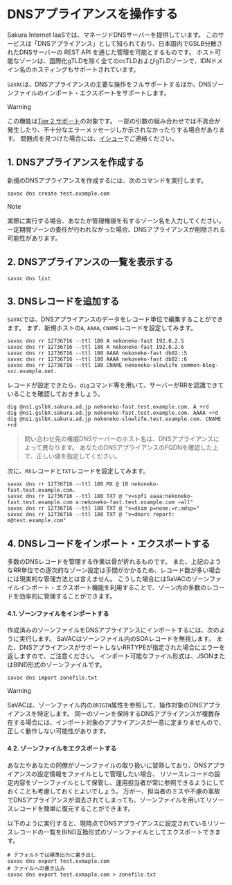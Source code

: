# DNSアプライアンスを操作する

Sakura Internet IaaSでは、マネージドDNSサーバーを提供しています。
このサービスは「DNSアプライアンス」として知られており、日本国内でGSLB分散されたDNSサーバーの REST API を通じた管理を可能とするものです。
ホスト可能なゾーンは、国際化gTLDを除く全てのccTLDおよびgTLDゾーンで、IDNドメイン名のホスティングもサポートされています。

`SaVAC`は、DNSアプライアンスの主要な操作をフルサポートするほか、DNSゾーンファイルのインポート・エクスポートをサポートします。

> [!WARNING] 
> この機能は[Tier 2 サポート](/POLICY.md)の対象です。
> 一部の引数の組み合わせでは不具合が発生したり、不十分なエラーメッセージしか示されなかったりする場合があります。
> 問題点を見つけた場合には、[イシュー](https://github.com/g1eng/savac/issues)でご連絡ください。

## 1. DNSアプライアンスを作成する

新規のDNSアプライアンスを作成するには、次のコマンドを実行します。

```shell
savac dns create test.example.com
```

> [!NOTE] 
> 実際に実行する場合、あなたが管理権限を有するゾーン名を入力してください。
> 一定期間ゾーンの委任が行われなかった場合、DNSアプライアンスが削除される可能性があります。

## 2. DNSアプライアンスの一覧を表示する

```shell
savac dns list
```


## 3. DNSレコードを追加する

`SaVAC`では、DNSアプライアンスのデータをレコード単位で編集することができます。
まず、新規ホストの`A`, `AAAA`, `CNAME`レコードを設定してみます。

```shell
savac dns rr 12736716 --ttl 180 A nekoneko-fast 192.0.2.5
savac dns rr 12736716 --ttl 180 A nekoneko-fast 192.0.2.6
savac dns rr 12736716 --ttl 180 AAAA nekoneko-fast db02::5
savac dns rr 12736716 --ttl 180 AAAA nekoneko-fast db02::6
savac dns rr 12736716 --ttl 180 CNAME nekoneko-slowlife common-blog-svc.example.net.
```

レコードが設定できたら、`dig`コマンド等を用いて、サーバーがRRを認識できていることを確認しておきましょう。

```shell
dig @ns1.gslbX.sakura.ad.jp nekoneko-fast.test.example.com. A +rd
dig @ns1.gslbX.sakura.ad.jp nekoneko-fast.test.example.com. AAAA +rd
dig @ns1.gslbX.sakura.ad.jp nekoneko-slowlife.test.example.com. CNAME +rd
```

> 問い合わせ先の権威DNSサーバーのホスト名は、DNSアプライアンスによって異なります。
> あなたのDNSアプライアンスのFQDNを確認した上で、正しい値を指定してください。

次に、`MX`レコードと`TXT`レコードを設定してみます。

```shell
savac dns rr 12736716 --ttl 180 MX @ 10 nekoneko-fast.test.example.com.
savac dns rr 12736716 --ttl 180 TXT @ "v=spf1 aaaa:nekoneko-fast.test.example.com a:nekoneko-fast.test.example.com ~all"
savac dns rr 12736716 --ttl 180 TXT @ "v=dkim p=none;=r;adsp="
savac dns rr 12736716 --ttl 180 TXT @ "v=dmarc report: m@test.example.com"
```

## 4. DNSレコードをインポート・エクスポートする

多数のDNSレコードを管理する作業は骨が折れるものです。
また、上記のようなRR単位での逐次的なゾーン設定は手間がかかるため、レコード数が多い場合には現実的な管理方法とは言えません。
こうした場合にはSaVACのゾーンファイルインポート・エクスポート機能を利用することで、ゾーン内の多数のレコードを効率的に管理することができます。

#### 4.1. ゾーンファイルをインポートする

作成済みのゾーンファイルをDNSアプライアンスにインポートするには、次のように実行します。
SaVACはゾーンファイル内のSOAレコードを無視します。 また、DNSアプライアンスがサポートしないRRTYPEが指定された場合にエラーを返しますので、ご注意ください。
インポート可能なファイル形式は、JSONまたはBIND形式のゾーンファイルです。

```shell
savac dns import zonefile.txt
```

> [!WARNING] 
> SaVACは、ゾーンファイル内の`ORIGIN`属性を参照して、操作対象のDNSアプライアンスを特定します。
> 同一のゾーンを保持するDNSアプライアンスが複数存在する場合には、インポート対象のアプライアンスが一意に定まりませんので、正しく動作しない可能性があります。


#### 4.2. ゾーンファイルをエクスポートする

あなたやあなたの同僚がゾーンファイルの取り扱いに習熟しており、DNSアプライアンスの設定情報をファイルとして管理したい場合、
リソースレコードの設定内容をゾーンファイルとして保管し、運用担当者が常に参照できるようにしておくことも考慮しておくとよいでしょう。
万が一、担当者のミスや不慮の事故でDNSアプライアンスが消去されてしまっても、ゾーンファイルを用いてリソースレコードを簡単に復元することができます。

以下のように実行すると、現時点でDNSアプライアンスに設定されているリソースレコードの一覧をBIND互換形式のゾーンファイルとしてエクスポートできます。

```shell
# デフォルトでは標準出力に書き出し
savac dns export test.exmaple.com 
# ファイルへの書き込み
savac dns export test.exmaple.com > zonefile.txt
```
